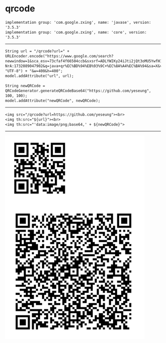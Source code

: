 # qrcode


	implementation group: 'com.google.zxing', name: 'javase', version: '3.5.3'
	implementation group: 'com.google.zxing', name: 'core', version: '3.5.3'

---

	String url = "/qrcode?url=" + URLEncoder.encode("https://www.google.com/search?newwindow=1&sca_esv=73cfaf4f66504ccb&sxsrf=ADLYWIKy24iJti2jQt3oMU5YwfH1zL-NrA:1732089047902&q=java+qr%EC%BD%94%EB%93%9C+%EC%8A%A4%EC%BA%94&sa=X&ved=2ahUKEwjXrK3DtuqJAxW73TQHHUj7C_wQ1QJ6BAg3EAE&biw=2441&bih=1215&dpr=2", "UTF-8") + "&w=400&h=400";
	model.addAttribute("url", url);

 	String newQRCode = QRCodeGenerator.generateQRCodeBase64("https://github.com/yeseung", 100, 100);
	model.addAttribute("newQRCode", newQRCode);
      
---

 	<img src="/qrcode?url=https://github.com/yeseung"><br>
	<img th:src="${url}"><br>
	<img th:src="'data:image/png;base64,' + ${newQRCode}">
 

---

<img src="https://raw.githubusercontent.com/yeseung/qrcode/refs/heads/master/%E1%84%89%E1%85%B3%E1%84%8F%E1%85%B3%E1%84%85%E1%85%B5%E1%86%AB%E1%84%89%E1%85%A3%E1%86%BA%202024-11-21%20%E1%84%8B%E1%85%A9%E1%84%8C%E1%85%A5%E1%86%AB%2011.09.58.jpg" width="450px"></img>

